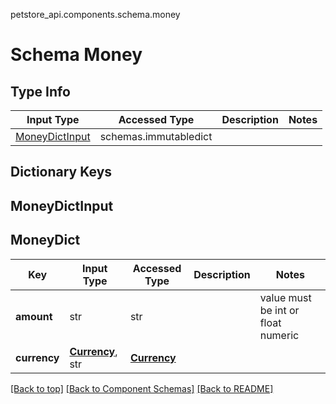 petstore_api.components.schema.money
# Schema Money

## Type Info
Input Type | Accessed Type | Description | Notes
------------ | ------------- | ------------- | -------------
[MoneyDictInput](#moneydictinput) | schemas.immutabledict |  |

## Dictionary Keys
## MoneyDictInput
## MoneyDict

Key | Input Type | Accessed Type | Description | Notes
------------ | ------------- | ------------- | ------------- | -------------
**amount** | str | str |  | value must be int or float numeric
**currency** | [**Currency**](currency.md), str | [**Currency**](currency.md) |  |

[[Back to top]](#top) [[Back to Component Schemas]](../../../README.md#Component-Schemas) [[Back to README]](../../../README.md)
